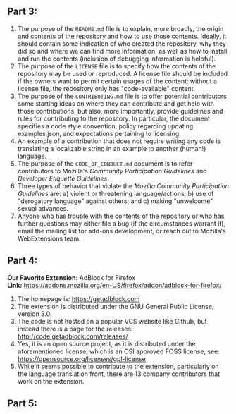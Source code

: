 ## Part 3:

1. The purpose of the `README.md` file is to explain, more broadly, the origin and contents of the repository and how to use those contents.  Ideally, it should contain some indication of who created the repository, why they did so and where we can find more information, as well as how to install and run the contents (inclusion of debugging information is helpful).
2. The purpose of the `LICENSE` file is to specify how the contents of the repository may be used or reproduced. A license file should be included if the owners want to permit certain usages of the content: without a license file, the repository only has "code-available" content.
3. The purpose of the `CONTRIBUTING.md` file is to offer potential contributors some starting ideas on where they can contribute and get help with those contributions, but also, more importantly, provide guidelines and rules for contributing to the repository. In particular, the document specifies a code style convention, policy regarding updating examples.json, and expectations pertaining to licensing.
4. An example of a contribution that does not require writing any code is translating a localizable string in an example to another (human!) language. 
5. The purpose of the `CODE_OF_CONDUCT.md` document is to refer contributors to Mozilla's _Community Participation Guidelines_ and _Developer Etiquette Guidelines_.
6. Three types of behavior that violate the _Mozilla Community Participation Guidelines_ are: a) violent or threatening language/actions; b) use of "derogatory language" against others; and c) making "unwelcome" sexual advances.  
7. Anyone who has trouble with the contents of the repository or who has further questions may either file a bug (if the circumstances warrant it), email the mailing list for add-ons development, or reach out to Mozilla's WebExtensions team.

## Part 4:
**Our Favorite Extension:** AdBlock for Firefox  
**Link:** https://addons.mozilla.org/en-US/firefox/addon/adblock-for-firefox/

1. The homepage is: https://getadblock.com
2. The extension is distributed under the GNU General Public License, version 3.0.
3. The code is not hosted on a popular VCS website like Github, but instead there is a page for the releases: http://code.getadblock.com/releases/
4. Yes, it is an open source project, as it is distributed under the aforementioned license, which is an OSI approved FOSS license, see: https://opensource.org/licenses/gpl-license 
5. While it seems possible to contribute to the extension, particularly on the language translation front, there are 13 company contributors that work on the extension.

## Part 5:
